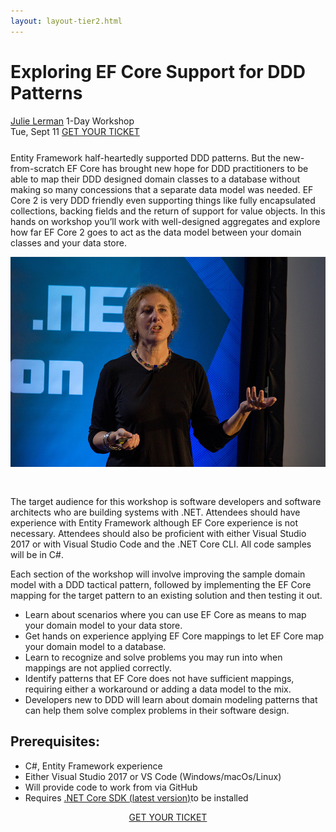 ```yaml
---
layout: layout-tier2.html
---
```

<div class="container section workshop-page">
	<!-- begin workshop element -->
	<div class="row">
      <div class="col-xs-12 col-sm-2">
            <div class="speaker-container">
                <a href="../speakers/julie-lerman.html"><div class="speaker-img julie-lerman keep-color"></div></a>
                </div>
            </div>
        <div class="col-xs-12 col-sm-10 workshop-list">
            <h1 class="section-header">Exploring EF Core Support for DDD Patterns</h1>
            <span class="workshops--speaker-name"><a href="../speakers/julie-lerman.html">Julie Lerman</a></span>
            <span class="workshops--duration">1-Day Workshop<br>Tue, Sept 11</span>
            <a class="btn get-ticket-btn" href="https://ti.to/explore-ddd-conference/explore-ddd-2018">GET YOUR TICKET</a>
            <p class="copy" style="margin-top: 25px">Entity Framework half-heartedly supported DDD patterns. But the new-from-scratch EF Core has brought new hope for DDD practitioners to be able to map their DDD designed domain classes to a database without making so many concessions that a separate data model was needed. EF Core 2 is very DDD friendly even supporting things like fully encapsulated collections, backing fields and the return of support for value objects. In this hands on workshop you’ll work with well-designed aggregates and explore how far EF Core 2 goes to act as the data model between your domain classes and your data store.</p>
            <img src="../img/workshop/Workshop-Julie-Lerman.png" class="speaker--workshop-content-img" alt="" style="margin-bottom: 30px;"/>
            <p class="copy">The target audience for this workshop is software developers and software architects who are building systems with .NET.  Attendees should have experience with Entity Framework although EF Core experience is not necessary. Attendees should also be proficient with either Visual Studio 2017 or with Visual Studio Code and the .NET Core CLI. All code samples will be in C#.</p>
            <p class="copy">Each section of the workshop will involve improving the sample domain model with a DDD tactical pattern, followed by implementing the EF Core mapping for the target pattern to an existing solution and then testing it out.</p>
            <ul class="copy-list">
                <li>Learn about scenarios where you can use EF Core as means to map your domain model to your data store.</li>
                <li>Get hands on experience applying EF Core mappings to let EF Core map your domain model to a database.</li>
                <li>Learn to recognize and solve problems you may run into when mappings are not applied correctly.</li>
                <li>Identify patterns that EF Core does not have sufficient mappings, requiring either a workaround or adding a data model to the mix.</li>
                <li>Developers new to DDD will learn about domain modeling patterns that can help them solve complex problems in their software design.</li>
            </ul>
            <h2 class="speaker-subheader">Prerequisites:</h2>
            <ul class="copy-list">
                <li>C#, Entity Framework experience</li>
                <li>Either Visual Studio 2017 or VS Code (Windows/macOs/Linux)</li>
                <li>Will provide code to work from via GitHub</li>
                <li>Requires <a href="https://www.microsoft.com/net/download/">.NET Core SDK (latest version)</a>to be installed</li>
            </ul>
            <div class="col-xs-12" align="center">
                <a class="btn get-ticket-btn" href="https://ti.to/explore-ddd-conference/explore-ddd-2018">GET YOUR TICKET</a>
            </div>
        </div>
    </div>
</div> <!-- container -->
